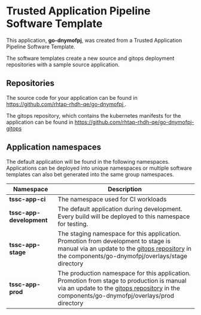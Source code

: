 # Trusted Application Pipeline Software Template

This application, **go-dnymofpj**, was created from a Trusted Application Pipeline Software Template.

The software templates create a new source and gitops deployment repositories with a sample source application. 

## Repositories

The source code for your application can be found in [https://github.com/rhtap-rhdh-qe/go-dnymofpj ](https://github.com/rhtap-rhdh-qe/go-dnymofpj ).
 
The gitops repository, which contains the kubernetes manifests for the application can be found in 
[https://github.com/rhtap-rhdh-qe/go-dnymofpj-gitops ](https://github.com/rhtap-rhdh-qe/go-dnymofpj-gitops ) 

## Application namespaces 

The default application will be found in the following namespaces. Applications can be deployed into unique namespaces or multiple software templates can also bet generated into the same group namespaces.  

|  Namespace   |  Description   |  
| -------- | -------- |
| **tssc-app-ci** | The namespace used for CI workloads |
| **tssc-app-development** | The default application during development. Every build will be deployed to this namespace for testing. |
| **tssc-app-stage** | The staging namespace for this application. Promotion from development to stage is manual via an update to the [gitops repository](https://github.com/rhtap-rhdh-qe/go-dnymofpj-gitops ) in the components/go-dnymofpj/overlays/stage directory |
| **tssc-app-prod** | The production namespace for this application. Promotion from stage to production is manual via an update to the [gitops repository](https://github.com/rhtap-rhdh-qe/go-dnymofpj-gitops ) in the components/go-dnymofpj/overlays/prod directory |